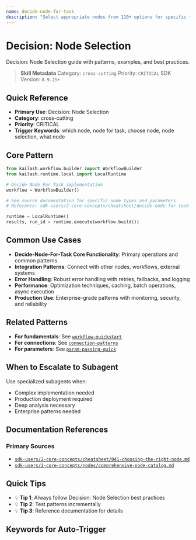 ```yaml
---
name: decide-node-for-task
description: "Select appropriate nodes from 110+ options for specific tasks and use cases. Use when asking 'which node', 'node for task', 'choose node', 'node selection', 'what node', or 'node recommendation'."
---
```


# Decision: Node Selection

Decision: Node Selection guide with patterns, examples, and best practices.

> **Skill Metadata**
> Category: `cross-cutting`
> Priority: `CRITICAL`
> SDK Version: `0.9.25+`

## Quick Reference

- **Primary Use**: Decision: Node Selection
- **Category**: cross-cutting
- **Priority**: CRITICAL
- **Trigger Keywords**: which node, node for task, choose node, node selection, what node

## Core Pattern

```python
from kailash.workflow.builder import WorkflowBuilder
from kailash.runtime.local import LocalRuntime

# Decide Node For Task implementation
workflow = WorkflowBuilder()

# See source documentation for specific node types and parameters
# Reference: sdk-users/2-core-concepts/cheatsheet/decide-node-for-task.md

runtime = LocalRuntime()
results, run_id = runtime.execute(workflow.build())
```


## Common Use Cases

- **Decide-Node-For-Task Core Functionality**: Primary operations and common patterns
- **Integration Patterns**: Connect with other nodes, workflows, external systems
- **Error Handling**: Robust error handling with retries, fallbacks, and logging
- **Performance**: Optimization techniques, caching, batch operations, async execution
- **Production Use**: Enterprise-grade patterns with monitoring, security, and reliability

## Related Patterns

- **For fundamentals**: See [`workflow-quickstart`](#)
- **For connections**: See [`connection-patterns`](#)
- **For parameters**: See [`param-passing-quick`](#)

## When to Escalate to Subagent

Use specialized subagents when:
- Complex implementation needed
- Production deployment required
- Deep analysis necessary
- Enterprise patterns needed

## Documentation References

### Primary Sources
- [`sdk-users/2-core-concepts/cheatsheet/041-choosing-the-right-node.md`](../../../sdk-users/2-core-concepts/cheatsheet/041-choosing-the-right-node.md)
- [`sdk-users/2-core-concepts/nodes/comprehensive-node-catalog.md`](../../../sdk-users/2-core-concepts/nodes/comprehensive-node-catalog.md)

## Quick Tips

- 💡 **Tip 1**: Always follow Decision: Node Selection best practices
- 💡 **Tip 2**: Test patterns incrementally
- 💡 **Tip 3**: Reference documentation for details

## Keywords for Auto-Trigger

<!-- Trigger Keywords: which node, node for task, choose node, node selection, what node -->
